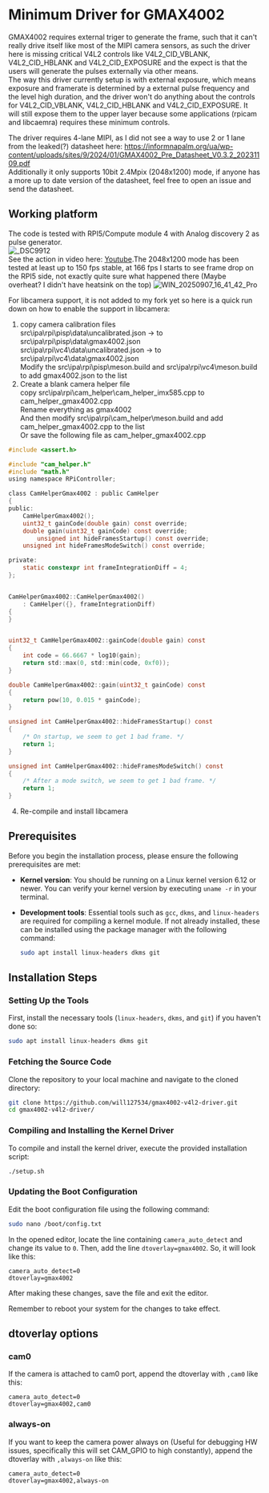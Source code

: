 # Minimum Driver for GMAX4002

GMAX4002 requires external triger to generate the frame, such that it can't really drive itself like most of the MIPI camera sensors, as such the driver here is missing critical V4L2 controls like V4L2_CID_VBLANK, V4L2_CID_HBLANK and V4L2_CID_EXPOSURE and the expect is that the users will generate the pulses externally via other means.  
The way this driver currently setup is with external exposure, which means exposure and framerate is determined by a external pulse frequency and the level high duration, and the driver won't do anything about the controls for V4L2_CID_VBLANK, V4L2_CID_HBLANK and V4L2_CID_EXPOSURE. 
It will still expose them to the upper layer because some applications (rpicam and libcaemra) requires these minimum controls.  
  
The driver requires 4-lane MIPI, as I did not see a way to use 2 or 1 lane from the leaked(?) datasheet here: https://informnapalm.org/ua/wp-content/uploads/sites/9/2024/01/GMAX4002_Pre_Datasheet_V0.3.2_20231109.pdf  
Additionally it only supports 10bit 2.4Mpix (2048x1200) mode, if anyone has a more up to date version of the datasheet, feel free to open an issue and send the datasheet.  


## Working platform
The code is tested with RPI5/Compute module 4 with Analog discovery 2 as pulse generator.  
![_DSC9912](https://github.com/user-attachments/assets/bb5db94e-b476-4b03-acfc-1de090bd2c00)  
See the action in video here: [Youtube](https://youtu.be/cdhxaaCYhbM).The 2048x1200 mode has been tested at least up to 150 fps stable, at 166 fps I starts to see frame drop on the RPI5 side, not exactly quite sure what happened there (Maybe overheat? I didn't have heatsink on the top)
![WIN_20250907_16_41_42_Pro](https://github.com/user-attachments/assets/9dc26838-d668-4146-864c-7a420930f4c0)  

For libcamera support, it is not added to my fork yet so here is a quick run down on how to enable the support in libcamera:

1. copy camera calibration files  
  src\ipa\rpi\pisp\data\uncalibrated.json -> to src\ipa\rpi\pisp\data\gmax4002.json  
  src\ipa\rpi\vc4\data\uncalibrated.json -> to src\ipa\rpi\vc4\data\gmax4002.json  
  Modify the src\ipa\rpi\pisp\meson.build and src\ipa\rpi\vc4\meson.build to add gmax4002.json to the list  
2. Create a blank camera helper file  
  copy src\ipa\rpi\cam_helper\cam_helper_imx585.cpp to cam_helper_gmax4002.cpp  
  Rename everything as gmax4002  
  And then modify src\ipa\rpi\cam_helper\meson.build and add cam_helper_gmax4002.cpp to the list  
Or save the following file as cam_helper_gmax4002.cpp  
```C
#include <assert.h>

#include "cam_helper.h"
#include "math.h"
using namespace RPiController;

class CamHelperGmax4002 : public CamHelper
{
public:
	CamHelperGmax4002();
	uint32_t gainCode(double gain) const override;
	double gain(uint32_t gainCode) const override;
        unsigned int hideFramesStartup() const override;
	unsigned int hideFramesModeSwitch() const override;

private:
	static constexpr int frameIntegrationDiff = 4;
};


CamHelperGmax4002::CamHelperGmax4002()
	: CamHelper({}, frameIntegrationDiff)
{
}


uint32_t CamHelperGmax4002::gainCode(double gain) const
{
	int code = 66.6667 * log10(gain);
	return std::max(0, std::min(code, 0xf0));
}

double CamHelperGmax4002::gain(uint32_t gainCode) const
{
	return pow(10, 0.015 * gainCode);
}

unsigned int CamHelperGmax4002::hideFramesStartup() const
{
	/* On startup, we seem to get 1 bad frame. */
	return 1;
}

unsigned int CamHelperGmax4002::hideFramesModeSwitch() const
{
	/* After a mode switch, we seem to get 1 bad frame. */
	return 1;
}

```


4. Re-compile and install libcamera 



## Prerequisites

Before you begin the installation process, please ensure the following prerequisites are met:

- **Kernel version**: You should be running on a Linux kernel version 6.12 or newer. You can verify your kernel version by executing `uname -r` in your terminal.

- **Development tools**: Essential tools such as `gcc`, `dkms`, and `linux-headers` are required for compiling a kernel module. If not already installed, these can be installed using the package manager with the following command:
  
   ```bash 
   sudo apt install linux-headers dkms git
   ```
   
## Installation Steps

### Setting Up the Tools

First, install the necessary tools (`linux-headers`, `dkms`, and `git`) if you haven't done so:

```bash 
sudo apt install linux-headers dkms git
```

### Fetching the Source Code

Clone the repository to your local machine and navigate to the cloned directory:

```bash
git clone https://github.com/will127534/gmax4002-v4l2-driver.git
cd gmax4002-v4l2-driver/
```

### Compiling and Installing the Kernel Driver

To compile and install the kernel driver, execute the provided installation script:

```bash 
./setup.sh
```

### Updating the Boot Configuration

Edit the boot configuration file using the following command:

```bash
sudo nano /boot/config.txt
```

In the opened editor, locate the line containing `camera_auto_detect` and change its value to `0`. Then, add the line `dtoverlay=gmax4002`. So, it will look like this:

```
camera_auto_detect=0
dtoverlay=gmax4002
```

After making these changes, save the file and exit the editor.

Remember to reboot your system for the changes to take effect.

## dtoverlay options

### cam0

If the camera is attached to cam0 port, append the dtoverlay with `,cam0` like this:  
```
camera_auto_detect=0
dtoverlay=gmax4002,cam0
```

### always-on

If you want to keep the camera power always on (Useful for debugging HW issues, specifically this will set CAM_GPIO to high constantly), append the dtoverlay with `,always-on` like this:  
```
camera_auto_detect=0
dtoverlay=gmax4002,always-on
```
